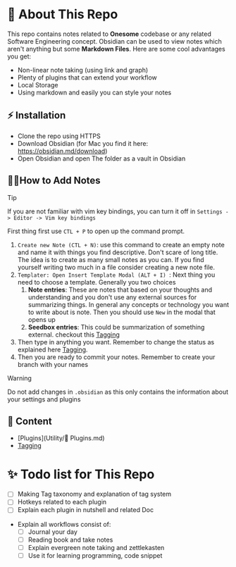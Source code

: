 # 🎉 About This Repo
This repo contains notes related to **Onesome** codebase or any related Software Engineering concept. Obsidian can be used to view notes which aren't anything but some **Markdown Files**. Here are some cool advantages you get:

- Non-linear note taking (using link and graph)
- Plenty of plugins that can extend your workflow
- Local Storage
- Using markdown and easily you can style your notes

## ⚡️ Installation
- Clone the repo using HTTPS
- Download Obsidian (for Mac you find it here: https://obsidian.md/download)
- Open Obsidian and open The folder as a vault in Obsidian
## 🧑‍💻How to Add Notes
> [!TIP]
> If you are not familiar with vim key bindings, you can turn it off in `Settings -> Editor -> Vim key bindings`

First thing first use `CTL + P` to open up the command prompt. 
1. `Create new Note (CTL + N)`: use this command to create an empty note and name it with things you find descriptive. Don't scare of long title. The idea is to create as many small notes as you can. If you find yourself writing two much in a file consider creating a new note file.
2. `Templater: Open Insert Template Modal (ALT + I) `: Next thing you need to choose a template. Generally you two choices
	1. **Note entries**: These are notes that based on your thoughts and understanding and you don't use any external sources for summarizing things. In general any concepts or technology you want to write about is note. Then you should use `New` in the modal that opens up
	2. **Seedbox entries**: This could be summarization of something external. checkout this [Tagging](Utility/Tagging.md)
3. Then type in anything you want. Remember to change the status as explained here [Tagging](Utility/Tagging.md).
4. Then you are ready to commit your notes. Remember to create your branch with your names
> [!WARNING]
> Do not add changes in `.obsidian` as this only contains the information about your settings and plugins
## :memo: Content
- [Plugins](Utility/ Plugins.md)
- [Tagging](Utility/Tagging.md)


# ✨ Todo list for This Repo 
- [ ] Making Tag taxonomy and explanation of tag system
- [ ] Hotkeys related to each plugin
- [ ] Explain each plugin in nutshell and related Doc
- Explain all workflows consist of:
	- [ ] Journal your day
	- [ ] Reading book and take notes
	- [ ] Explain evergreen note taking and zettlekasten
	- [ ] Use it for learning programming, code snippet
